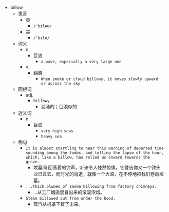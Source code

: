 - billow
  - 发音
    - 英
      - `/'bɪləʊ/`
    - 美
      - `/'bɪlo/`
  - 词义
    - n.
      - 巨浪
        - `a wave, especially a very large one`
    - v.
      - 翻腾
        - `When smoke or cloud billows, it moves slowly upward or across the sky`
  - 同根词
    - adj.
      - `billowy`
        - 汹涌的；巨浪似的
  - 近义词
    - n.
      - 巨浪
        - `very high seas`
        - `heavy sea`
  - 例句
    - `It is almost startling to hear this warning of departed time sounding among the tombs, and telling the lapse of the hour, which, like a billow, has rolled us onward towards the grave.`
      - 坟墓间 回荡着的钟声，听来令人悚然惊惧，它警告你又一个钟头业已过去，而时光的消逝，就像一个大浪，在不停地把我们卷向坟墓。
    - `...thick plumes of smoke billowing from factory chimneys.`
      - …从工厂烟囱里冒出来的滚滚浓烟。
    - `Steam billowed out from under the hood.`
      - 蒸汽从机罩下冒了出来。

